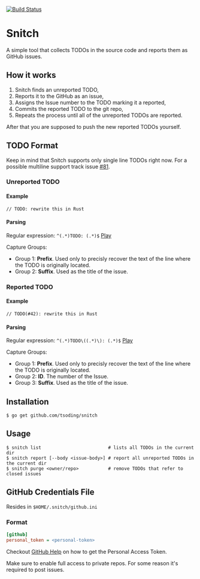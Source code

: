 [![Build Status](https://travis-ci.org/tsoding/snitch.svg?branch=master)](https://travis-ci.org/tsoding/snitch)
# Snitch

A simple tool that collects TODOs in the source code and reports them as GitHub issues.

## How it works

1. Snitch finds an unreported TODO,
2. Reports it to the GitHub as an issue,
3. Assigns the Issue number to the TODO marking it a reported,
4. Commits the reported TODO to the git repo,
5. Repeats the process until all of the unreported TODOs are reported.

After that you are supposed to push the new reported TODOs yourself.

## TODO Format

Keep in mind that Snitch supports only single line TODOs right
now. For a possible multiline support track issue [#81].

### Unreported TODO

#### Example

```
// TODO: rewrite this in Rust
```

#### Parsing

Regular expression: `^(.*)TODO: (.*)$` [Play](https://regex101.com/r/u5lkxf/2)

Capture Groups:
- Group 1: **Prefix**. Used only to precisly recover the text of the line where the TODO is originally located.
- Group 2: **Suffix**. Used as the title of the issue.

### Reported TODO

#### Example

```
// TODO(#42): rewrite this in Rust
```

#### Parsing

Regular expression: `^(.*)TODO\((.*)\): (.*)$` [Play](https://regex101.com/r/5U6rjS/1)

Capture Groups:
- Group 1: **Prefix**. Used only to precisly recover the text of the line where the TODO is originally located.
- Group 2: **ID**. The number of the Issue.
- Group 3: **Suffix**. Used as the title of the issue.

## Installation

```console
$ go get github.com/tsoding/snitch
```

## Usage

```console
$ snitch list                         # lists all TODOs in the current dir
$ snitch report [--body <issue-body>] # report all unreported TODOs in the current dir
$ snitch purge <owner/repo>           # remove TODOs that refer to closed issues
```

## GitHub Credentials File

Resides in `$HOME/.snitch/github.ini`

### Format

```ini
[github]
personal_token = <personal-token>
```

Checkout [GitHub Help][personal-token] on how to get the Personal Access Token.

Make sure to enable full access to private repos. For some reason it's required to post issues.

[personal-token]: https://help.github.com/articles/creating-a-personal-access-token-for-the-command-line/
[#81]: https://github.com/tsoding/snitch/issues/81
